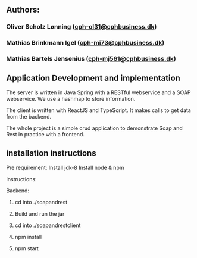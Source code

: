 ## Authors:
### Oliver Scholz Lønning (cph-ol31@cphbusiness.dk)
### Mathias Brinkmann Igel (cph-mi73@cphbusiness.dk)
### Mathias Bartels Jensenius (cph-mj561@cphbusiness.dk)


## Application Development and implementation

The server is written in Java Spring with a RESTful webservice and a SOAP webservice. We use a hashmap to store information.

The client is written with ReactJS and TypeScript. It makes calls to get data from the backend.

The whole project is a simple crud application to demonstrate Soap and Rest in practice with a frontend.

## installation instructions

Pre requirement:
Install jdk-8
Install node & npm

Instructions:

Backend:
1. cd into ./soapandrest
2. Build and run the jar

1. cd into ./soapandrestclient
2. npm install
3. npm start
